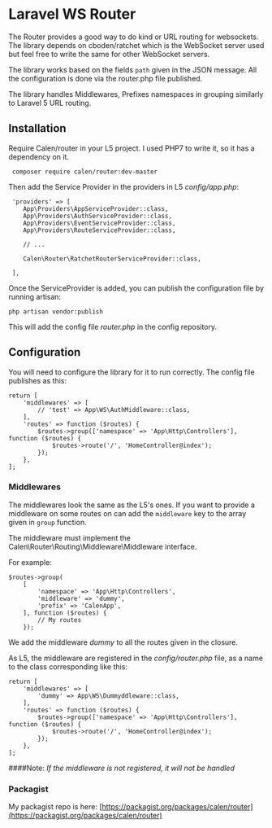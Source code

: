 Laravel WS Router
====

The Router provides a good way to do kind or URL routing for websockets.
The library depends on cboden/ratchet which is the WebSocket server used but feel free
to write the same for other WebSocket servers.

The library works based on the fields `path` given in the JSON message. All the configuration
is done via the router.php file published.

The library handles Middlewares, Prefixes namespaces in grouping similarly to Laravel 5 URL routing.

Installation
---

Require Calen/router in your L5 project.
I used PHP7 to write it, so it has a dependency on it.

``` composer require calen/router:dev-master```

Then add the Service Provider in the providers in L5 *config/app.php*:
```
 'providers' => [
    App\Providers\AppServiceProvider::class,
    App\Providers\AuthServiceProvider::class,
    App\Providers\EventServiceProvider::class,
    App\Providers\RouteServiceProvider::class,

    // ...

    Calen\Router\RatchetRouterServiceProvider::class,

 ],
 ```

 Once the ServiceProvider is added, you can publish the configuration file by running artisan:

 ``` php artisan vendor:publish ```

 This will add the config file *router.php* in the config repository.


Configuration
---

You will need to configure the library for it to run correctly. The config file publishes as this:

```
return [
    'middlewares' => [
        // 'test' => App\WS\AuthMiddleware::class,
    ],
    'routes' => function ($routes) {
        $routes->group(['namespace' => 'App\Http\Controllers'], function ($routes) {
            $routes->route('/', 'HomeController@index');
        });
    },
];

```

### Middlewares

The middlewares look the same as the L5's ones.
If you want to provide a middleware on some routes on can add the `middleware` key to the array
given in `group` function.

The middleware must implement the Calen\Router\Routing\Middleware\Middleware interface.

For example:
```
$routes->group(
    [
        'namespace' => 'App\Http\Controllers',
        'middleware' => 'dummy',
        'prefix' => 'CalenApp',
    ], function ($routes) {
        // My routes
    });
```

We add the middleware *dummy* to all the routes given in the closure.

As L5, the middleware are registered in the *config/router.php* file, as a name to the class
 corresponding like this:

 ```
 return [
     'middlewares' => [
         'dummy' => App\WS\Dummyddleware::class,
     ],
     'routes' => function ($routes) {
         $routes->group(['namespace' => 'App\Http\Controllers'], function ($routes) {
             $routes->route('/', 'HomeController@index');
         });
     },
 ];
  ```

####Note:
*If the middleware is not registered, it will not be handled*


### Packagist

My packagist repo is here: [https://packagist.org/packages/calen/router](https://packagist.org/packages/calen/router)